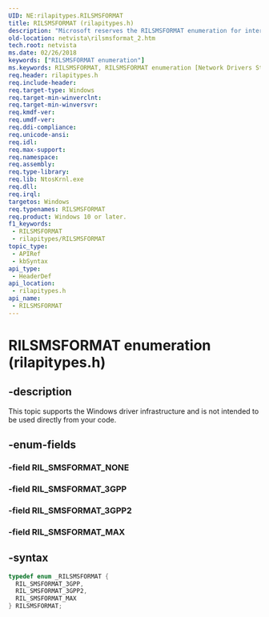 ```yaml
---
UID: NE:rilapitypes.RILSMSFORMAT
title: RILSMSFORMAT (rilapitypes.h)
description: "Microsoft reserves the RILSMSFORMAT enumeration for internal use only. Don't use this enumeration in your code."
old-location: netvista\rilsmsformat_2.htm
tech.root: netvista
ms.date: 02/26/2018
keywords: ["RILSMSFORMAT enumeration"]
ms.keywords: RILSMSFORMAT, RILSMSFORMAT enumeration [Network Drivers Starting with Windows Vista], RIL_SMSFORMAT_3GPP, RIL_SMSFORMAT_3GPP2, RIL_SMSFORMAT_MAX, netvista.rilsmsformat_2, rilapitypes/RILSMSFORMAT, rilapitypes/RIL_SMSFORMAT_3GPP, rilapitypes/RIL_SMSFORMAT_3GPP2, rilapitypes/RIL_SMSFORMAT_MAX
req.header: rilapitypes.h
req.include-header: 
req.target-type: Windows
req.target-min-winverclnt: 
req.target-min-winversvr: 
req.kmdf-ver: 
req.umdf-ver: 
req.ddi-compliance: 
req.unicode-ansi: 
req.idl: 
req.max-support: 
req.namespace: 
req.assembly: 
req.type-library: 
req.lib: NtosKrnl.exe
req.dll: 
req.irql: 
targetos: Windows
req.typenames: RILSMSFORMAT
req.product: Windows 10 or later.
f1_keywords:
 - RILSMSFORMAT
 - rilapitypes/RILSMSFORMAT
topic_type:
 - APIRef
 - kbSyntax
api_type:
 - HeaderDef
api_location:
 - rilapitypes.h
api_name:
 - RILSMSFORMAT
---
```


# RILSMSFORMAT enumeration (rilapitypes.h)


## -description

This topic supports the Windows driver infrastructure and is not intended to be used directly from your code.

## -enum-fields

### -field RIL_SMSFORMAT_NONE

### -field RIL_SMSFORMAT_3GPP

### -field RIL_SMSFORMAT_3GPP2

### -field RIL_SMSFORMAT_MAX

## -syntax

```cpp
typedef enum _RILSMSFORMAT {
  RIL_SMSFORMAT_3GPP,
  RIL_SMSFORMAT_3GPP2,
  RIL_SMSFORMAT_MAX
} RILSMSFORMAT;
```

